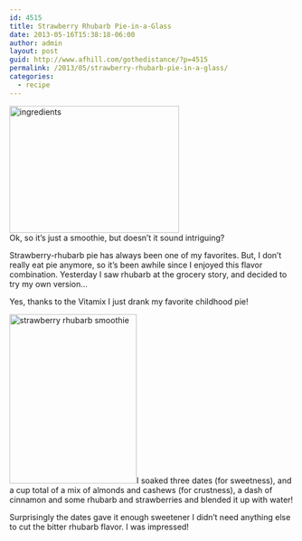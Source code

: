 ```yaml
---
id: 4515
title: Strawberry Rhubarb Pie-in-a-Glass
date: 2013-05-16T15:38:18-06:00
author: admin
layout: post
guid: http://www.afhill.com/gothedistance/?p=4515
permalink: /2013/05/strawberry-rhubarb-pie-in-a-glass/
categories:
  - recipe
---
```

[<img src="http://www.afhill.com/gothedistance/wp-content/uploads/2013/05/ingredients-e1368739994165-300x225.jpg" alt="ingredients" width="300" height="225" class="alignright size-medium wp-image-4518" />](http://www.afhill.com/gothedistance/wp-content/uploads/2013/05/ingredients.jpg)  
Ok, so it&#8217;s just a smoothie, but doesn&#8217;t it sound intriguing?

Strawberry-rhubarb pie has always been one of my favorites. But, I don&#8217;t really eat pie anymore, so it&#8217;s been awhile since I enjoyed this flavor combination. Yesterday I saw rhubarb at the grocery story, and decided to try my own version&#8230;

Yes, thanks to the Vitamix I just drank my favorite childhood pie! 

[<img src="http://www.afhill.com/gothedistance/wp-content/uploads/2013/05/smoothie-e1368740065257-225x300.jpg" alt="strawberry rhubarb smoothie" width="225" height="300" class="alignleft size-medium wp-image-4517" />](http://www.afhill.com/gothedistance/wp-content/uploads/2013/05/smoothie-e1368740091306.jpg)I soaked three dates (for sweetness), and a cup total of a mix of almonds and cashews (for crustness), a dash of cinnamon and some rhubarb and strawberries and blended it up with water!

Surprisingly the dates gave it enough sweetener I didn&#8217;t need anything else to cut the bitter rhubarb flavor. I was impressed!